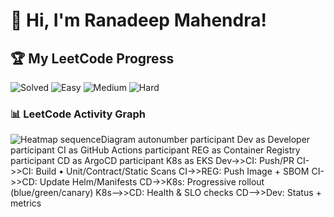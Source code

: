 # 👋 Hi, I'm Ranadeep Mahendra!

## 🏆 My LeetCode Progress

![Solved](https://img.shields.io/badge/Solved-73/3647-blue?cache=1754876697) ![Easy](https://img.shields.io/badge/Easy-41/890-brightgreen?cache=1754876697) ![Medium](https://img.shields.io/badge/Medium-31/1897-orange?cache=1754876697) ![Hard](https://img.shields.io/badge/Hard-1/860-red?cache=1754876697) 

### 📊 LeetCode Activity Graph

![Heatmap](https://leetcard.jacoblin.cool/ranadeep_mahendra2426?theme=dark&font=Karma&ext=heatmap&cache=1754876697)
sequenceDiagram
  autonumber
  participant Dev as Developer
  participant CI as GitHub Actions
  participant REG as Container Registry
  participant CD as ArgoCD
  participant K8s as EKS
  Dev->>CI: Push/PR
  CI->>CI: Build • Unit/Contract/Static Scans
  CI->>REG: Push Image + SBOM
  CI->>CD: Update Helm/Manifests
  CD->>K8s: Progressive rollout (blue/green/canary)
  K8s-->>CD: Health & SLO checks
  CD-->>Dev: Status + metrics
